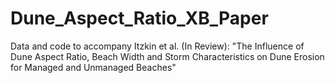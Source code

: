 # Dune_Aspect_Ratio_XB_Paper
Data and code to accompany Itzkin et al. (In Review): "The Influence of Dune Aspect Ratio, Beach Width and Storm Characteristics on Dune Erosion for Managed and Unmanaged Beaches"
